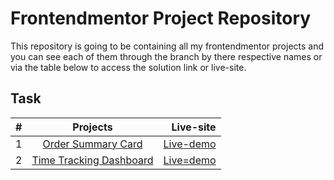 # Frontendmentor Project Repository 

This repository is going to be containing all my frontendmentor projects and you can see each of them through the branch by there respective names or via the table below to access the solution link or live-site.

## Task 

| #        | Projects           | Live-site  |
| ------------- |:-------------:| -----:|
| 1     | [Order Summary Card](https://github.com/mercyharbo/frontendmentor-projects/tree/order-summary-card) | [ Live-demo ](https://ordercard.netlify.app/) |
| 2     | [Time Tracking Dashboard](https://github.com/mercyharbo/frontendmentor-projects/tree/time-tracking-dashboard) | [ Live=demo ](https://timetrackindashboard.netlify.app/)
